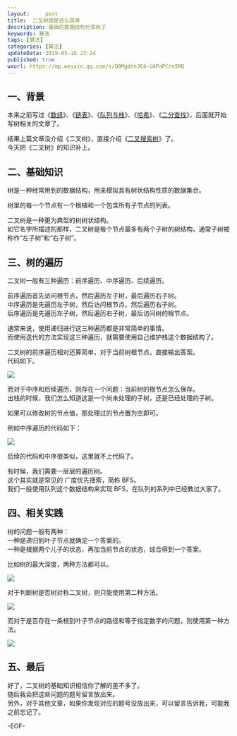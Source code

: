 ```yaml
---   
layout:     post  
title:  二叉树就是这么简单  
description: 基础的数据结构分享玩了  
keywords: 算法  
tags: [算法]    
categories: [算法]  
updateData: 2019-05-18 23:24   
published: true 
wxurl: https://mp.weixin.qq.com/s/Q0MgdrnJE4-U4PaPCrn5MQ  
---  
```



## 一、背景  


本来之前写过《[数组](https://mp.weixin.qq.com/s/n_B38CXxmvsOl7FZxyPKgA)》、《[链表](https://mp.weixin.qq.com/s/SQCJWiG2HMhI8U-hVTvk7A)》、《[队列与栈](https://mp.weixin.qq.com/s/y9vQ5gUdUAfiZXZFHoVrKg)》、《[哈希](https://mp.weixin.qq.com/s/7x_N_84q2Lz7Q23Str-TqQ)》、《[二分查找](https://mp.weixin.qq.com/s/d5vqd4YHnZ4Opms1H-kpDg)》，后面就开始写树相关的文章了。  


结果上篇文章没介绍《二叉树》，直接介绍《[二叉搜索树](https://mp.weixin.qq.com/s/xgO36QdiQF30L981YSfKwA)》了。  
今天把《二叉树》的知识补上。  


## 二、基础知识  


树是一种经常用到的数据结构，用来模拟具有树状结构性质的数据集合。  


树里的每一个节点有一个根植和一个包含所有子节点的列表。  


二叉树是一种更为典型的树树状结构。  
如它名字所描述的那样，二叉树是每个节点最多有两个子树的树结构，通常子树被称作“左子树”和“右子树”。  


## 三、树的遍历  


二叉树一般有三种遍历：前序遍历、中序遍历、后续遍历。  


前序遍历首先访问根节点，然后遍历左子树，最后遍历右子树。  
中序遍历是先遍历左子树，然后访问根节点，然后遍历右子树。  
后序遍历是先遍历左子树，然后遍历右子树，最后访问树的根节点。  


通常来说，使用递归进行这三种遍历都是非常简单的事情。  
而使用迭代的方法实现这三种遍历，就需要使用自己维护栈这个数据结构了。  


二叉树的前序遍历相对还算简单，对于当前树根节点，直接输出答案。  
代码如下。  


![](//res2019.tiankonguse.com/images/2019/05/18/001.png)  


而对于中序和后续遍历，则存在一个问题：当前树的根节点怎么保存。  
出栈的时候，我们怎么知道这是一个尚未处理的子树，还是已经处理的子树。  


如果可以修改树的节点值，那处理过的节点置为空即可。  


例如中序遍历的代码如下：  


![](//res2019.tiankonguse.com/images/2019/05/18/002.png)


后续的代码和中序很类似，这里就不上代码了。  


有时候，我们需要一层层的遍历树。  
这个其实就是常见的 广度优先搜索，简称 BFS。  
我们一般使用队列这个数据结构来实现 BFS，在队列的系列中已经教过大家了。  


## 四、相关实践  


树的问题一般有两种：  
一种是递归到叶子节点就确定一个答案的。  
一种是根据两个儿子的状态，再加当前节点的状态，综合得到一个答案。  


比如树的最大深度，两种方法都可以。  


![](//res2019.tiankonguse.com/images/2019/05/18/003.png)


对于判断树是否树对称二叉树，则只能使用第二种方法。  


![](//res2019.tiankonguse.com/images/2019/05/18/004.png)


而对于是否存在一条根到叶子节点的路径和等于指定数字的问题，则使用第一种方法。  


![](//res2019.tiankonguse.com/images/2019/05/18/005.png)


## 五、最后  


好了，二叉树的基础知识相信你了解的差不多了。  
随后我会把这些问题的题号留言放出来。  
另外，对于其他文章，如果你发现对应的题号没放出来，可以留言告诉我，可能我之前忘记了。  



-EOF-  


